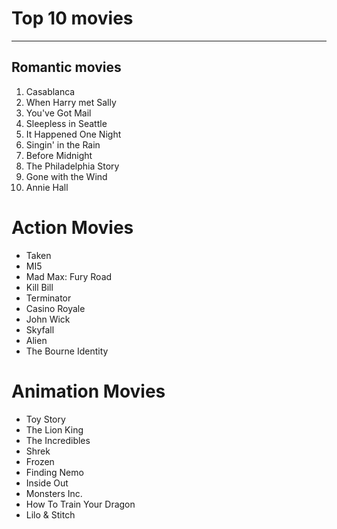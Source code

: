 
# Top 10 movies
***
## Romantic movies

1. Casablanca
2. When Harry met Sally
3. You've Got Mail
4. Sleepless in Seattle
5. It Happened One Night
6. Singin' in the Rain
7. Before Midnight
8. The Philadelphia Story
9. Gone with the Wind
10. Annie Hall






# Action Movies

- Taken
- MI5
- Mad Max: Fury Road
- Kill Bill
- Terminator
- Casino Royale
- John Wick
- Skyfall
- Alien
- The Bourne Identity

# Animation Movies

- Toy Story
- The Lion King
- The Incredibles
- Shrek
- Frozen
- Finding Nemo
- Inside Out
- Monsters Inc. 
- How To Train Your Dragon
- Lilo & Stitch


